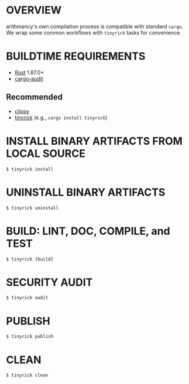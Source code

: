 # OVERVIEW

arithmancy's own compilation process is compatible with standard `cargo`. We wrap some common workflows with `tinyrick` tasks for convenience.

# BUILDTIME REQUIREMENTS

* [Rust](https://www.rust-lang.org/en-US/) 1.87.0+
* [cargo-audit](https://crates.io/crates/cargo-audit)

## Recommended

* [clippy](https://github.com/rust-lang-nursery/rust-clippy)
* [tinyrick](https://github.com/mcandre/tinyrick) (e.g., `cargo install tinyrick`)

# INSTALL BINARY ARTIFACTS FROM LOCAL SOURCE

```console
$ tinyrick install
```

# UNINSTALL BINARY ARTIFACTS

```console
$ tinyrick uninstall
```

# BUILD: LINT, DOC, COMPILE, and TEST

```console
$ tinyrick [build]
```

# SECURITY AUDIT

```console
$ tinyrick audit
```

# PUBLISH

```console
$ tinyrick publish
```

# CLEAN

```console
$ tinyrick clean
```
